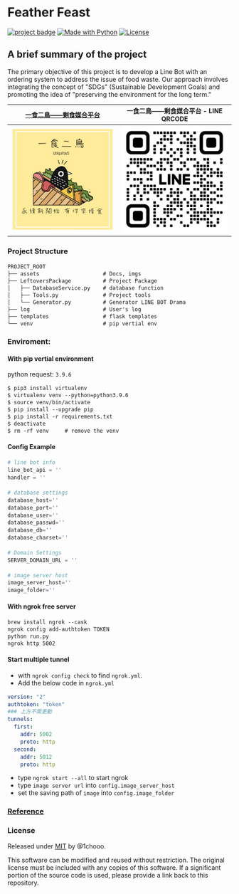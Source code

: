 # Feather Feast

[![project badge](https://img.shields.io/badge/1chooo-line__leftovers__bot-informational)](https://github.com/1chooo/line-leftovers-bot)
[![Made with Python](https://img.shields.io/badge/Python=3.9-blue?logo=python&logoColor=white)](https://python.org "Go to Python homepage")
[![License](https://img.shields.io/badge/License-MIT-blue)](./LICENSE "Go to license section")

## A brief summary of the project

The primary objective of this project is to develop a Line Bot with an ordering system to address the issue of food waste. 
Our approach involves integrating the concept of "SDGs" (Sustainable Development Goals) and promoting the idea of "preserving the environment for the long term."

| [一食二鳥——剩食媒合平台](https://lin.ee/Iohs4wU) | 一食二鳥——剩食媒合平台 - LINE QRCODE |
|-|-|
| <img src="assets/img/profile.jpg" width="300">| <img src="assets/img/L_gainfriends_2dbarcodes_BW.png" width="300"> |

### Project Structure
```
PROJECT_ROOT
├── assets                    # Docs, imgs
├── LeftoversPackage          # Project Package
│   ├── DatabaseService.py    # database function
│   ├── Tools.py              # Project tools
│   └── Generator.py          # Generator LINE BOT Drama
├── log                       # User's log
├── templates                 # flask templates
└── venv                      # pip vertial env
```

### Enviroment: 

#### With pip vertial environment
python request: `3.9.6`

```
$ pip3 install virtualenv
$ virtualenv venv --python=python3.9.6
$ source venv/bin/activate
$ pip install --upgrade pip
$ pip install -r requirements.txt
$ deactivate
$ rm -rf venv     # remove the venv
```

#### Config Example
```py
# line bot info
line_bot_api = ''
handler = ''

# database settings
database_host=''
database_port=''
database_user=''
database_passwd=''
database_db=''
database_charset=''

# Domain Settings
SERVER_DOMAIN_URL = ''

# image server host
image_server_host=''
image_folder=''

```


#### With ngrok free server
```SHELL
brew install ngrok --cask
ngrok config add-authtoken TOKEN
python run.py
ngrok http 5002
```

#### Start multiple tunnel
* with `ngrok config check` to find `ngrok.yml`.
* Add the below code in `ngrok.yml`
```yml
version: "2"
authtoken: "token"
### 上方不需更動
tunnels:
  first:
    addr: 5002
    proto: http    
  second:
    addr: 5012
    proto: http
```
* type `ngrok start --all` to start ngrok
* type `image server url` into `config.image_server_host`
* set the saving path of `image` into `config.image_folder`


### [Reference](./assets/reference.md)

### License
Released under [MIT](./LICENSE) by @1chooo.

This software can be modified and reused without restriction.
The original license must be included with any copies of this software.
If a significant portion of the source code is used, please provide a link back to this repository.

